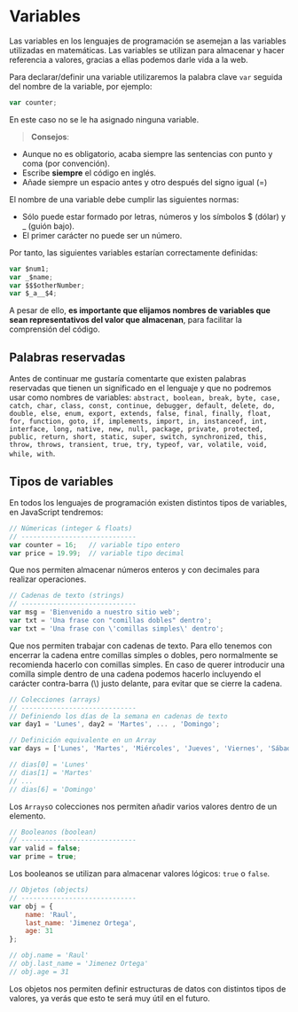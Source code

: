 # Variables

Las variables en los lenguajes de programación se asemejan a las variables utilizadas en matemáticas. Las variables se utilizan para almacenar y hacer referencia a valores, gracias a ellas podemos darle vida a la web.

Para declarar/definir una variable utilizaremos la palabra clave ```var``` seguida del nombre de la variable, por ejemplo:

```js
var counter;
```

En este caso no se le ha asignado ninguna variable.

> **Consejos**:
* Aunque no es obligatorio, acaba siempre las sentencias con punto y coma (por convención).
* Escribe **siempre** el código en inglés.
* Añade siempre un espacio antes y otro después del signo igual (=)

El nombre de una variable debe cumplir las siguientes normas:
* Sólo puede estar formado por letras, números y los símbolos $ (dólar) y _ (guión bajo).
* El primer carácter no puede ser un número.

Por tanto, las siguientes variables estarían correctamente definidas:
```javascript
var $num1;
var _$name;
var $$$otherNumber;
var $_a__$4;
```
A pesar de ello, **es importante que elijamos nombres de variables que sean representativos del valor que almacenan**, para facilitar la comprensión del código.

## Palabras reservadas

Antes de continuar me gustaría comentarte que existen palabras reservadas que tienen un significado en el lenguaje y que no podremos usar como nombres de variables: ```abstract, boolean, break, byte, case, catch, char, class, const, continue, debugger, default, delete, do, double, else, enum, export, extends, false, final, finally, float, for, function, goto, if, implements, import, in, instanceof, int, interface, long, native, new, null, package, private, protected, public, return, short, static, super, switch, synchronized, this, throw, throws, transient, true, try, typeof, var, volatile, void, while, with```.

## Tipos de variables
En todos los lenguajes de programación existen distintos tipos de variables, en JavaScript tendremos:

```js
// Númericas (integer & floats)
// -----------------------------
var counter = 16;   // variable tipo entero
var price = 19.99;  // variable tipo decimal
```

Que nos permiten almacenar números enteros y con decimales para realizar operaciones.

```js
// Cadenas de texto (strings)
// -----------------------------
var msg = 'Bienvenido a nuestro sitio web';
var txt = 'Una frase con "comillas dobles" dentro';
var txt = 'Una frase con \'comillas simples\' dentro';
```

Que nos permiten trabajar con cadenas de texto. Para ello tenemos con encerrar la cadena entre comillas simples o dobles, pero normalmente se recomienda hacerlo con comillas simples. En caso de querer introducir una comilla simple dentro de una cadena podemos hacerlo incluyendo el carácter contra-barra (\\) justo delante, para evitar que se cierre la cadena.

```js
// Colecciones (arrays)
// -----------------------------
// Definiendo los días de la semana en cadenas de texto
var day1 = 'Lunes', day2 = 'Martes', ... , 'Domingo';

// Definición equivalente en un Array
var days = ['Lunes', 'Martes', 'Miércoles', 'Jueves', 'Viernes', 'Sábado', 'Domingo'];

// dias[0] = 'Lunes'
// dias[1] = 'Martes'
// ...
// dias[6] = 'Domingo'
```

Los ```Arrays```o colecciones nos permiten añadir varios valores dentro de un elemento. 


```js
// Booleanos (boolean)
// -----------------------------
var valid = false;
var prime = true;
```

Los booleanos se utilizan para almacenar valores lógicos: ```true``` o ```false```.

```js
// Objetos (objects)
// -----------------------------
var obj = {
    name: 'Raul',
    last_name: 'Jimenez Ortega',
    age: 31
};

// obj.name = 'Raul'
// obj.last_name = 'Jimenez Ortega'
// obj.age = 31
```
Los objetos nos permiten definir estructuras de datos con distintos tipos de valores, ya verás que esto te será muy útil en el futuro.